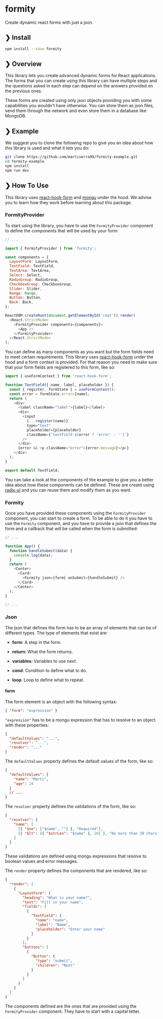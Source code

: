 # formity

Create dynamic react forms with just a json.

## ❯ Install

```bash
npm install --save formity
```

## ❯ Overview

This library lets you create advanced dynamic forms for React applications. The forms that you can create using this library can have multiple steps and the questions asked in each step can depend on the answers provided on the previous ones.

These forms are created using only json objects providing you with some capabilities you wouldn't have otherwise. You can store them as json files, send them through the network and even store them in a database like MongoDB.

## ❯ Example

We suggest you to clone the following repo to give you an idea about how this library is used and what it lets you do:

```bash
git clone https://github.com/martiserra99/formity-example.git
cd formity-example
npm install
npm run dev
```

## ❯ How To Use

This library uses [react-hook-form](https://www.npmjs.com/package/react-hook-form) and [mongu](https://www.npmjs.com/package/mongu) under the hood. We advise you to learn how they work before learning about this package.

### FormityProvider

To start using the library, you have to use the `FormityProvider` component to define the components that will be used by your form:

```js
// ...

import { FormityProvider } from 'formity';

const components = {
  LayoutForm: LayoutForm,
  TextField: TextField,
  TextArea: TextArea,
  Select: Select,
  RadioGroup: RadioGroup,
  CheckboxGroup: CheckboxGroup,
  Slider: Slider,
  Range: Range,
  Button: Button,
  Back: Back,
};

ReactDOM.createRoot(document.getElementById('root')).render(
  <React.StrictMode>
    <FormityProvider components={components}>
      <App />
    </FormityProvider>
  </React.StrictMode>
);
```

You can define as many components as you want but the form fields need to meet certain requirements. This library uses [react-hook-form](https://www.npmjs.com/package/react-hook-form) under the hood and a form context is provided. For that reason you need to make sure that your form fields are registered to this form, like so:

```js
import { useFormContext } from 'react-hook-form';

function TextField({ name, label, placeholder }) {
  const { register, formState } = useFormContext();
  const error = formState.errors[name];
  return (
    <div>
      <label className="label">{label}</label>
      <div>
        <input
          {...register(name)}
          type="text"
          placeholder={placeholder}
          className={`textField ${error ? 'error' : ''}`}
        />
      </div>
      {error && <p className="error">{error.message}</p>}
    </div>
  );
}

export default TextField;
```

You can take a look at the components of the example to give you a better idea about how these components can be defined. These are creatd using [radix-ui](https://www.radix-ui.com/) and you can reuse them and modify them as you want.

### Formity

Once you have provided these components using the `FormityProvider` component, you can start to create a form. To be able to do it you have to use the `Formity` component, and you have to provide a json that defines the form and a callback that will be called when the form is submitted:

```js
// ...

function App() {
  function handleSubmit(data) {
    console.log(data);
  }
  return (
    <Center>
      <Card>
        <Formity json={form} onSubmit={handleSubmit} />
      </Card>
    </Center>
  );
}

// ...
```

### Json

The json that defines the form has to be an array of elements that can be of different types. The type of elements that exist are:

- **form**: A step in the form.

- **return**: What the form returns.

- **variables**: Variables to use next.

- **cond**: Condition to define what to do.

- **loop**: Loop to define what to repeat.

#### form

The form element is an object with the following syntax:

```json
{ "form": "expression" }
```

`"expression"` has to be a mongu expression that has to resolve to an object with these properties:

```json
{
  "defaultValues": "...",
  "resolver": "...",
  "render": "..."
}
```

The `defaultValues` property defines the default values of the form, like so:

```json
{
  "defaultValues": {
    "name": "Marti",
    "age": 24
  }
  // ...
}
```

The `resolver` property defines the validations of the form, like so:

```json
{
  "resolver": {
    "name": [
      [{ "$ne": ["$name", ""] }, "Required"],
      [{ "$lt": [{ "$strLen": "$name" }, 20] }, "No more than 20 chars"]
    ]
  }
}
```

These validations are defined using mongu expressions that resolve to boolean values and error messages.

The `render` property defines the components that are rendered, like so:

```json
{
  "render": [
    {
      "LayoutForm": {
        "heading": "What is your name?",
        "text": "Fill in your name",
        "fields": [
          {
            "TextField": {
              "name": "name",
              "label": "Name",
              "placeholder": "Enter your name"
            }
          }
        ],
        "buttons": [
          {
            "Button": {
              "type": "submit",
              "children": "Next"
            }
          }
        ]
      }
    }
  ]
}
```

The components defined are the ones that are provided using the `FormityProvider` component. They have to start with a capital letter.
